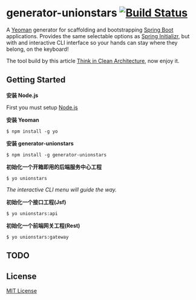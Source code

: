 # generator-unionstars [![Build Status](https://travis-ci.org/unionstars/generator-unionstars.svg?branch=master)](https://travis-ci.org/unionstars/generator-unionstars)

A [Yeoman](http://yeoman.io) generator for scaffolding and bootstrapping [Spring Boot](http://projects.spring.io/spring-boot/) applications. Provides the same selectable options as [Spring Initializr](http://start.spring.io), but with and interactive CLI interface so your hands can stay where they belong, on the keyboard!

The tool build by this article [Think in Clean Architecture](https://unionstars.github.io/tool/generator_unionstars/), now enjoy it.

## Getting Started

**安装 Node.js**

First you must setup [Node.js](https://www.runoob.com/nodejs/nodejs-install-setup.html)

**安装 Yeoman**

```
$ npm install -g yo
```

**安装 generator-unionstars**

```
$ npm install -g generator-unionstars
```

**初始化一个开箱即用的后端服务中心工程**

```
$ yo unionstars
```
_The interactive CLI menu will guide the way._


**初始化一个接口工程(Jsf)**

```
$ yo unionstars:api
```


**初始化一个前端网关工程(Rest)**

```
$ yo unionstars:gateway
```

## TODO


## License

[MIT License](http://en.wikipedia.org/wiki/MIT_License)



